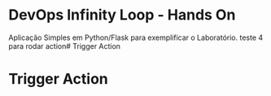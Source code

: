 # DevOps Infinity Loop - Hands On
Aplicação Simples em Python/Flask para exemplificar o Laboratório. teste 4 para rodar action# Trigger Action
# Trigger Action
